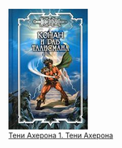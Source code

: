 ![](Тени%20Ахерона%201.%20Тени%20Ахерона.jpg)  
[Тени Ахерона 1. Тени Ахерона](Тени%20Ахерона%201.%20Тени%20Ахерона.md)
